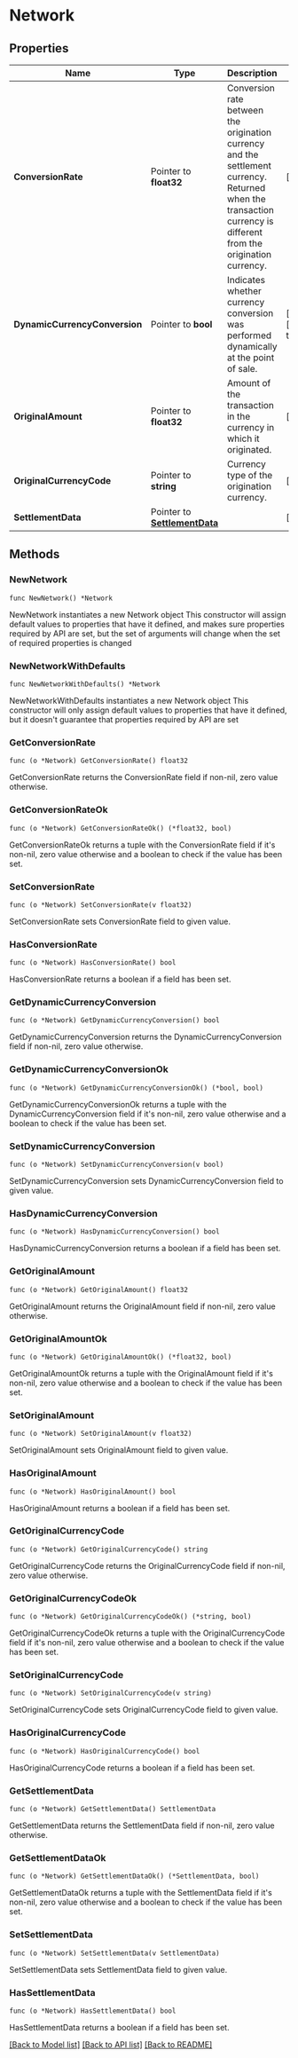 # Network

## Properties

Name | Type | Description | Notes
------------ | ------------- | ------------- | -------------
**ConversionRate** | Pointer to **float32** | Conversion rate between the origination currency and the settlement currency.  Returned when the transaction currency is different from the origination currency. | [optional] 
**DynamicCurrencyConversion** | Pointer to **bool** | Indicates whether currency conversion was performed dynamically at the point of sale. | [optional] [default to false]
**OriginalAmount** | Pointer to **float32** | Amount of the transaction in the currency in which it originated. | [optional] 
**OriginalCurrencyCode** | Pointer to **string** | Currency type of the origination currency. | [optional] 
**SettlementData** | Pointer to [**SettlementData**](SettlementData.md) |  | [optional] 

## Methods

### NewNetwork

`func NewNetwork() *Network`

NewNetwork instantiates a new Network object
This constructor will assign default values to properties that have it defined,
and makes sure properties required by API are set, but the set of arguments
will change when the set of required properties is changed

### NewNetworkWithDefaults

`func NewNetworkWithDefaults() *Network`

NewNetworkWithDefaults instantiates a new Network object
This constructor will only assign default values to properties that have it defined,
but it doesn't guarantee that properties required by API are set

### GetConversionRate

`func (o *Network) GetConversionRate() float32`

GetConversionRate returns the ConversionRate field if non-nil, zero value otherwise.

### GetConversionRateOk

`func (o *Network) GetConversionRateOk() (*float32, bool)`

GetConversionRateOk returns a tuple with the ConversionRate field if it's non-nil, zero value otherwise
and a boolean to check if the value has been set.

### SetConversionRate

`func (o *Network) SetConversionRate(v float32)`

SetConversionRate sets ConversionRate field to given value.

### HasConversionRate

`func (o *Network) HasConversionRate() bool`

HasConversionRate returns a boolean if a field has been set.

### GetDynamicCurrencyConversion

`func (o *Network) GetDynamicCurrencyConversion() bool`

GetDynamicCurrencyConversion returns the DynamicCurrencyConversion field if non-nil, zero value otherwise.

### GetDynamicCurrencyConversionOk

`func (o *Network) GetDynamicCurrencyConversionOk() (*bool, bool)`

GetDynamicCurrencyConversionOk returns a tuple with the DynamicCurrencyConversion field if it's non-nil, zero value otherwise
and a boolean to check if the value has been set.

### SetDynamicCurrencyConversion

`func (o *Network) SetDynamicCurrencyConversion(v bool)`

SetDynamicCurrencyConversion sets DynamicCurrencyConversion field to given value.

### HasDynamicCurrencyConversion

`func (o *Network) HasDynamicCurrencyConversion() bool`

HasDynamicCurrencyConversion returns a boolean if a field has been set.

### GetOriginalAmount

`func (o *Network) GetOriginalAmount() float32`

GetOriginalAmount returns the OriginalAmount field if non-nil, zero value otherwise.

### GetOriginalAmountOk

`func (o *Network) GetOriginalAmountOk() (*float32, bool)`

GetOriginalAmountOk returns a tuple with the OriginalAmount field if it's non-nil, zero value otherwise
and a boolean to check if the value has been set.

### SetOriginalAmount

`func (o *Network) SetOriginalAmount(v float32)`

SetOriginalAmount sets OriginalAmount field to given value.

### HasOriginalAmount

`func (o *Network) HasOriginalAmount() bool`

HasOriginalAmount returns a boolean if a field has been set.

### GetOriginalCurrencyCode

`func (o *Network) GetOriginalCurrencyCode() string`

GetOriginalCurrencyCode returns the OriginalCurrencyCode field if non-nil, zero value otherwise.

### GetOriginalCurrencyCodeOk

`func (o *Network) GetOriginalCurrencyCodeOk() (*string, bool)`

GetOriginalCurrencyCodeOk returns a tuple with the OriginalCurrencyCode field if it's non-nil, zero value otherwise
and a boolean to check if the value has been set.

### SetOriginalCurrencyCode

`func (o *Network) SetOriginalCurrencyCode(v string)`

SetOriginalCurrencyCode sets OriginalCurrencyCode field to given value.

### HasOriginalCurrencyCode

`func (o *Network) HasOriginalCurrencyCode() bool`

HasOriginalCurrencyCode returns a boolean if a field has been set.

### GetSettlementData

`func (o *Network) GetSettlementData() SettlementData`

GetSettlementData returns the SettlementData field if non-nil, zero value otherwise.

### GetSettlementDataOk

`func (o *Network) GetSettlementDataOk() (*SettlementData, bool)`

GetSettlementDataOk returns a tuple with the SettlementData field if it's non-nil, zero value otherwise
and a boolean to check if the value has been set.

### SetSettlementData

`func (o *Network) SetSettlementData(v SettlementData)`

SetSettlementData sets SettlementData field to given value.

### HasSettlementData

`func (o *Network) HasSettlementData() bool`

HasSettlementData returns a boolean if a field has been set.


[[Back to Model list]](../README.md#documentation-for-models) [[Back to API list]](../README.md#documentation-for-api-endpoints) [[Back to README]](../README.md)



